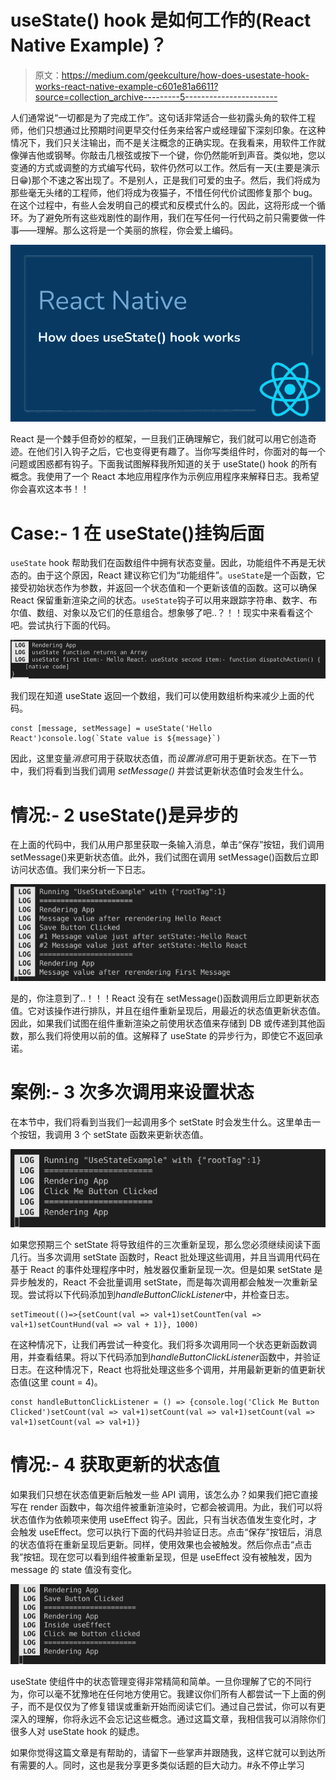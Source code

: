 # useState() hook 是如何工作的(React Native Example)？

> 原文：<https://medium.com/geekculture/how-does-usestate-hook-works-react-native-example-c601e81a6611?source=collection_archive---------5----------------------->

人们通常说“一切都是为了完成工作”。这句话非常适合一些初露头角的软件工程师，他们只想通过比预期时间更早交付任务来给客户或经理留下深刻印象。在这种情况下，我们只关注输出，而不是关注概念的正确实现。在我看来，用软件工作就像弹吉他或钢琴。你敲击几根弦或按下一个键，你仍然能听到声音。类似地，您以变通的方式或调整的方式编写代码，软件仍然可以工作。然后有一天(主要是演示日😁)那个不速之客出现了。不是别人，正是我们可爱的虫子。然后，我们将成为那些毫无头绪的工程师，他们将成为夜猫子，不惜任何代价试图修复那个 bug。在这个过程中，有些人会发明自己的模式和反模式什么的。因此，这将形成一个循环。为了避免所有这些戏剧性的副作用，我们在写任何一行代码之前只需要做一件事——理解。那么这将是一个美丽的旅程，你会爱上编码。

![](img/d930e22aa13a229816c5af89fb90890c.png)

React 是一个棘手但奇妙的框架，一旦我们正确理解它，我们就可以用它创造奇迹。在他们引入钩子之后，它也变得更有趣了。当你写类组件时，你面对的每一个问题或困惑都有钩子。下面我试图解释我所知道的关于 useState() hook 的所有概念。我使用了一个 React 本地应用程序作为示例应用程序来解释日志。我希望你会喜欢这本书！！

# Case:- 1 在 useState()挂钩后面

`useState` hook 帮助我们在函数组件中拥有状态变量。因此，功能组件不再是无状态的。由于这个原因，React 建议称它们为“功能组件”。`useState`是一个函数，它接受初始状态作为参数，并返回一个状态值和一个更新该值的函数。这可以确保 React 保留重新渲染之间的状态。`useState`钩子可以用来跟踪字符串、数字、布尔值、数组、对象以及它们的任意组合。想象够了吧..？！！现实中来看看这个吧。尝试执行下面的代码。

![](img/6778f560121abe4a69882abadaf8874a.png)

我们现在知道 useState 返回一个数组，我们可以使用数组析构来减少上面的代码。

```
const [message, setMessage] = useState('Hello React')console.log(`State value is ${message}`)
```

因此，这里变量*消息*可用于获取状态值，而*设置消息*可用于更新状态。在下一节中，我们将看到当我们调用 *setMessage()* 并尝试更新状态值时会发生什么。

# 情况:- 2 useState()是异步的

在上面的代码中，我们从用户那里获取一条输入消息，单击“保存”按钮，我们调用 setMessage()来更新状态值。此外，我们试图在调用 setMessage()函数后立即访问状态值。我们来分析一下日志。

![](img/758e573da96bf8d4bce1e83569fe5582.png)

是的，你注意到了..！！！React 没有在 setMessage()函数调用后立即更新状态值。它对该操作进行排队，并且在组件重新呈现后，用最近的状态值更新状态值。因此，如果我们试图在组件重新渲染之前使用状态值来存储到 DB 或传递到其他函数，那么我们将使用以前的值。这解释了 useState 的异步行为，即使它不返回承诺。

# 案例:- 3 次多次调用来设置状态

在本节中，我们将看到当我们一起调用多个 setState 时会发生什么。这里单击一个按钮，我调用 3 个 setState 函数来更新状态值。

![](img/5511be604cc7ab2bba12f93e266f6af9.png)

如果您预期三个 setState 将导致组件的三次重新呈现，那么您必须继续阅读下面几行。当多次调用 setState 函数时，React 批处理这些调用，并且当调用代码在基于 React 的事件处理程序中时，触发器仅重新呈现一次。但是如果 setState 是异步触发的，React 不会批量调用 setState，而是每次调用都会触发一次重新呈现。尝试将以下代码添加到*handleButtonClickListener*中，并检查日志。

```
setTimeout(()=>{setCount(val => val+1)setCountTen(val => val+1)setCountHund(val => val + 1)}, 1000)
```

在这种情况下，让我们再尝试一种变化。我们将多次调用同一个状态更新函数调用，并查看结果。将以下代码添加到*handleButtonClickListener*函数中，并验证日志。在这种情况下，React 也将批处理这些多个调用，并用最新更新的值更新状态值(这里 count = 4)。

```
const handleButtonClickListener = () => {console.log('Click Me Button Clicked')setCount(val => val+1)setCount(val => val+1)setCount(val => val+1)setCount(val => val+1)}
```

# 情况:- 4 获取更新的状态值

如果我们只想在状态值更新后触发一些 API 调用，该怎么办？如果我们把它直接写在 render 函数中，每次组件被重新渲染时，它都会被调用。为此，我们可以将状态值作为依赖项来使用 useEffect 钩子。因此，只有当状态值发生变化时，才会触发 useEffect。您可以执行下面的代码并验证日志。点击“保存”按钮后，消息的状态值将在重新呈现后更新。同样，使用效果也会被触发。然后你点击“点击我”按钮。现在您可以看到组件被重新呈现，但是 useEffect 没有被触发，因为 message 的 state 值没有变化。

![](img/03e5ddb18b55832b1da65bca35d9e228.png)

useState 使组件中的状态管理变得非常精简和简单。一旦你理解了它的不同行为，你可以毫不犹豫地在任何地方使用它。我建议你们所有人都尝试一下上面的例子，而不是仅仅为了修复错误或重新开始而阅读它们。通过自己尝试，你可以有更深入的理解，你将永远不会忘记这些概念。通过这篇文章，我相信我可以消除你们很多人对 useState hook 的疑虑。

如果你觉得这篇文章是有帮助的，请留下一些掌声并跟随我，这样它就可以到达所有需要的人。同时，这也是我分享更多类似话题的巨大动力。#永不停止学习